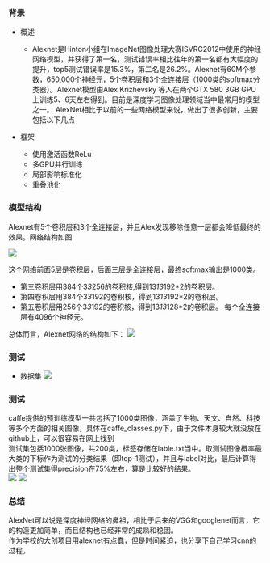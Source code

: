 
### 背景
* 概述
	* Alexnet是Hinton小组在ImageNet图像处理大赛ISVRC2012中使用的神经网络模型，并获得了第一名，测试错误率相比往年的第一名都有大幅度的提升，top5测试错误率是15.3%，第二名是26.2%。Alexnet有60M个参数，650,000个神经元，5个卷积层和3个全连接层（1000类的softmax分类器）。Alexnet模型由Alex Krizhevsky 等人在两个GTX 580 3GB GPU上训练5、6天左右得到。目前是深度学习图像处理领域当中最常用的模型之一。
AlexNet相比于以前的一些网络模型来说，做出了很多创新，主要包括以下几点

* 框架
	* 使用激活函数ReLu
	* 多GPU并行训练
	* 局部影响标准化
	* 重叠池化

### 模型结构
Alexnet有5个卷积层和3个全连接层，并且Alex发现移除任意一层都会降低最终的效果。网络结构如图

![](https://i.imgur.com/0LFUfXp.png)

这个网络前面5层是卷积层，后面三层是全连接层，最终softmax输出是1000类。

* 第三卷积层用384个3*3*256的卷积核,得到13*13*192*2的卷积层。 
* 第四卷积层用384个3*3*192的卷积核，得到13*13*192*2的卷积层。 
* 第五卷积层用256个3*3*192的卷积核，得到13*13*128*2的卷积层。 
每个全连接层有4096个神经元。

总体而言，Alexnet网络的结构如下：
![](https://i.imgur.com/wYZay5v.png)

### 测试
* 数据集
![](https://i.imgur.com/qm2Ofif.png)

### 测试
caffe提供的预训练模型一共包括了1000类图像，涵盖了生物、天文、自然、科技等多个方面的相关图像，具体在caffe_classes.py下，由于文件本身较大就没放在github上，可以很容易在网上找到  
测试集包括1000张图像，共200类，标签存储在lable.txt当中。取测试图像概率最大类的下标作为测试的分类结果（即top-1测试），并且与label对比，最后计算得出整个测试集得precision在75%左右，算是比较好的结果。  
![](https://i.imgur.com/SOuRIsz.png)
![](https://i.imgur.com/pWERo64.png)

### 总结
AlexNet可以说是深度神经网络的鼻祖，相比于后来的VGG和googlenet而言，它的构造更加简单，而且结构也已经非常的成熟和稳固。  
作为学校的大创项目用alexnet有点蠢，但是时间紧迫，也分享下自己学习cnn的过程。